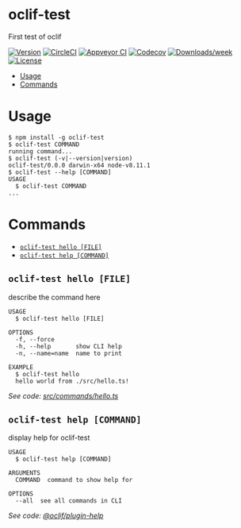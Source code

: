oclif-test
==========

First test of oclif

[![Version](https://img.shields.io/npm/v/oclif-test.svg)](https://npmjs.org/package/oclif-test)
[![CircleCI](https://circleci.com/gh/vectronic/oclif-test/tree/master.svg?style=shield)](https://circleci.com/gh/vectronic/oclif-test/tree/master)
[![Appveyor CI](https://ci.appveyor.com/api/projects/status/github/vectronic/oclif-test?branch=master&svg=true)](https://ci.appveyor.com/project/vectronic/oclif-test/branch/master)
[![Codecov](https://codecov.io/gh/vectronic/oclif-test/branch/master/graph/badge.svg)](https://codecov.io/gh/vectronic/oclif-test)
[![Downloads/week](https://img.shields.io/npm/dw/oclif-test.svg)](https://npmjs.org/package/oclif-test)
[![License](https://img.shields.io/npm/l/oclif-test.svg)](https://github.com/vectronic/oclif-test/blob/master/package.json)

<!-- toc -->
* [Usage](#usage)
* [Commands](#commands)
<!-- tocstop -->
# Usage
<!-- usage -->
```sh-session
$ npm install -g oclif-test
$ oclif-test COMMAND
running command...
$ oclif-test (-v|--version|version)
oclif-test/0.0.0 darwin-x64 node-v8.11.1
$ oclif-test --help [COMMAND]
USAGE
  $ oclif-test COMMAND
...
```
<!-- usagestop -->
# Commands
<!-- commands -->
* [`oclif-test hello [FILE]`](#oclif-test-hello-file)
* [`oclif-test help [COMMAND]`](#oclif-test-help-command)

## `oclif-test hello [FILE]`

describe the command here

```
USAGE
  $ oclif-test hello [FILE]

OPTIONS
  -f, --force
  -h, --help       show CLI help
  -n, --name=name  name to print

EXAMPLE
  $ oclif-test hello
  hello world from ./src/hello.ts!
```

_See code: [src/commands/hello.ts](https://github.com/vectronic/oclif-test/blob/v0.0.0/src/commands/hello.ts)_

## `oclif-test help [COMMAND]`

display help for oclif-test

```
USAGE
  $ oclif-test help [COMMAND]

ARGUMENTS
  COMMAND  command to show help for

OPTIONS
  --all  see all commands in CLI
```

_See code: [@oclif/plugin-help](https://github.com/oclif/plugin-help/blob/v1.2.5/src/commands/help.ts)_
<!-- commandsstop -->
